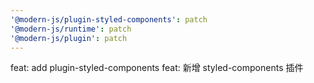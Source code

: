 ```yaml
---
'@modern-js/plugin-styled-components': patch
'@modern-js/runtime': patch
'@modern-js/plugin': patch
---
```


feat: add plugin-styled-components
feat: 新增 styled-components 插件
